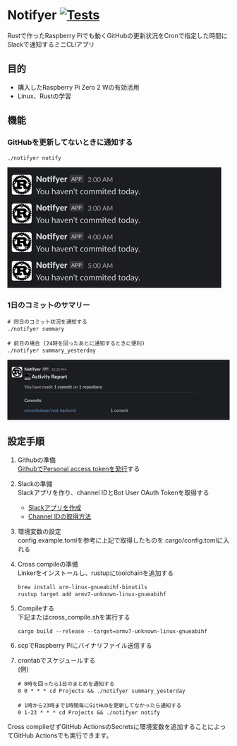 # Notifyer [![Tests](https://github.com/stevenfukase/notifyer/actions/workflows/tests.yml/badge.svg)](https://github.com/stevenfukase/notifyer/actions/workflows/tests.yml)

Rustで作ったRaspberry Piでも動くGitHubの更新状況をCronで指定した時間にSlackで通知するミニCLIアプリ

## 目的

- 購入したRaspberry Pi Zero 2 Wの有効活用
- Linux、Rustの学習

## 機能

### GitHubを更新してないときに通知する

```shell
./notifyer notify
```

![Notifyer](readme_images/notifyer.png)

### 1日のコミットのサマリー

```shell
# 同日のコミット状況を通知する
./notifyer summary

# 前日の場合 (24時を回ったあとに通知するときに便利)
./notifyer summary_yesterday
```

![Summary](readme_images/summary.png)

## 設定手順

1. Githubの準備  
[GithubでPersonal access tokenを発行](https://github.com/settings/tokens)する

1. Slackの準備  
Slackアプリを作り、channel IDとBot User OAuth Tokenを取得する
    - [Slackアプリを作成](https://api.slack.com/apps)
    - [Channel IDの取得方法](https://api.slack.com/messaging/sending)

1. 環境変数の設定  
config.example.tomlを参考に上記で取得したものを.cargo/config.tomlに入れる

1. Cross compileの準備  
Linkerをインストールし、rustupにtoolchainを追加する

    ```shell
    brew install arm-linux-gnueabihf-binutils
    rustup target add armv7-unknown-linux-gnueabihf
    ```

1. Compileする  
下記またはcross_compile.shを実行する

    ```shell
    cargo build --release --target=armv7-unknown-linux-gnueabihf
    ```

1. scpでRaspberry Piにバイナリファイル送信する
1. crontabでスケジュールする  
    (例)

    ```shell
    # 0時を回ったら1日のまとめを通知する
    0 0 * * * cd Projects && ./notifyer summary_yesterday

    # 1時から23時まで1時間毎にGitHubを更新してなかったら通知する
    0 1-23 * * * cd Projects && ./notifyer notify
    ```

Cross compileせずGitHub ActionsのSecretsに環境変数を追加することによってGitHub Actionsでも実行できます。
